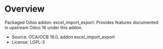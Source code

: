 # Overview

Packaged Odoo addon: excel_import_export. Provides features documented in upstream Odoo 16 under this addon.

- Source: OCA/OCB 16.0, addon excel_import_export
- License: LGPL-3

